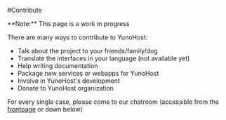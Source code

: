 #Contribute

<div class="alert alert-danger">**Note:** This page is a work in progress</div>

There are many ways to contribute to YunoHost:

* Talk about the project to your friends/family/dog
* Translate the interfaces in your language (not available yet)
* Help writing documentation
* Package new services or webapps for YunoHost
* Involve in YunoHost's development
* Donate to YunoHost organization

For every single case, please come to our chatroom (accessible from the [frontpage](/index_fr) or down below)